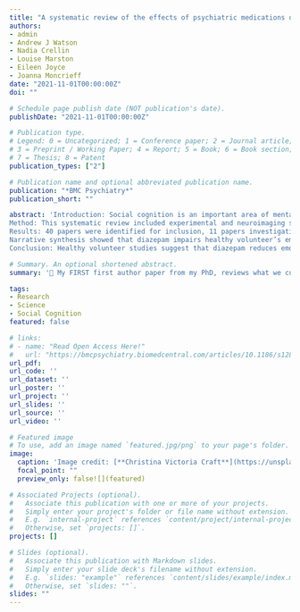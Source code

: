```yaml
---
title: "A systematic review of the effects of psychiatric medications on social cognition [Open Access]"
authors:
- admin
- Andrew J Watson
- Nadia Crellin
- Louise Marston
- Eileen Joyce
- Joanna Moncrieff
date: "2021-11-01T00:00:00Z"
doi: ""

# Schedule page publish date (NOT publication's date).
publishDate: "2021-11-01T00:00:00Z"

# Publication type.
# Legend: 0 = Uncategorized; 1 = Conference paper; 2 = Journal article;
# 3 = Preprint / Working Paper; 4 = Report; 5 = Book; 6 = Book section;
# 7 = Thesis; 8 = Patent
publication_types: ["2"]

# Publication name and optional abbreviated publication name.
publication: "*BMC Psychiatry*"
publication_short: ""

abstract: 'Introduction: Social cognition is an important area of mental functioning relevant to psychiatric disorders and social functioning, that may be affected by psychiatric drug treatments. The aim of this review was to investigate the effects of medications with sedative properties, on social cognition.
Method: This systematic review included experimental and neuroimaging studies investigating drug effects on social cognition. Data quality was assessed using a modified Downs and Black checklist (Trac et al. CMAJ 188: E120- E129, 2016). The review used narrative synthesis to analyse the data.
Results: 40 papers were identified for inclusion, 11 papers investigating benzodiazepine effects, and 29 investigating antipsychotic effects, on social cognition.
Narrative synthesis showed that diazepam impairs healthy volunteer’s emotion recognition, with supporting neuroimaging studies showing benzodiazepines attenuate amygdala activity. Studies of antipsychotic effects on social cognition gave variable results. However, many of these studies were in patients already taking medication, and potential practice effects were identified due to short-term follow-ups.
Conclusion: Healthy volunteer studies suggest that diazepam reduces emotional processing ability. The effects of benzodiazepines on other aspects of social cognition, as well as the effects of antipsychotics, remain unclear. Interpretations of the papers in this review were limited by variability in measures, small sample sizes, and lack of randomisation. More robust studies are necessary to evaluate the impact of these medications on social cognition.'

# Summary. An optional shortened abstract.
summary: '🤩 My FIRST first author paper from my PhD, reviews what we currently know about the sedative effects of psychiatric medication on social cognition'

tags:
- Research
- Science
- Social Cognition
featured: false

# links:
# - name: "Read Open Access Here!"
#   url: "https://bmcpsychiatry.biomedcentral.com/articles/10.1186/s12888-021-03545-z"
url_pdf: 
url_code: ''
url_dataset: ''
url_poster: ''
url_project: ''
url_slides: ''
url_source: ''
url_video: ''

# Featured image
# To use, add an image named `featured.jpg/png` to your page's folder. 
image:
  caption: 'Image credit: [**Christina Victoria Craft**](https://unsplash.com![]/photos/WHSnkIwWpec)'
  focal_point: ""
  preview_only: false![](featured)

# Associated Projects (optional).
#   Associate this publication with one or more of your projects.
#   Simply enter your project's folder or file name without extension.
#   E.g. `internal-project` references `content/project/internal-project/index.md`.
#   Otherwise, set `projects: []`.
projects: []

# Slides (optional).
#   Associate this publication with Markdown slides.
#   Simply enter your slide deck's filename without extension.
#   E.g. `slides: "example"` references `content/slides/example/index.md`.
#   Otherwise, set `slides: ""`.
slides: ""
---
```





